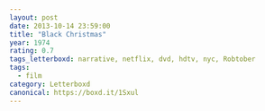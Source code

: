 ```yaml
---
layout: post 
date: 2013-10-14 23:59:00
title: "Black Christmas"
year: 1974
rating: 0.7
tags_letterboxd: narrative, netflix, dvd, hdtv, nyc, Robtober
tags:
  - film
category: Letterboxd
canonical: https://boxd.it/1Sxul
---
```

